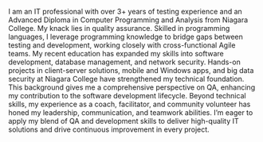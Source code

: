 I am an IT professional with over 3+ years of testing experience and an Advanced Diploma in Computer Programming and Analysis from Niagara College. 
My knack lies in quality assurance. Skilled in programming languages, I leverage programming knowledge to bridge gaps between testing and development, working closely with cross-functional Agile teams.
My recent education has expanded my skills into software development, database management, and network security. 
Hands-on projects in client-server solutions, mobile and Windows apps, and big data security at Niagara College have strengthened my technical foundation. 
This background gives me a comprehensive perspective on QA, enhancing my contribution to the software development lifecycle.
Beyond technical skills, my experience as a coach, facilitator, and community volunteer has honed my leadership, communication, and teamwork abilities. 
I’m eager to apply my blend of QA and development skills to deliver high-quality IT solutions and drive continuous improvement in every project.
